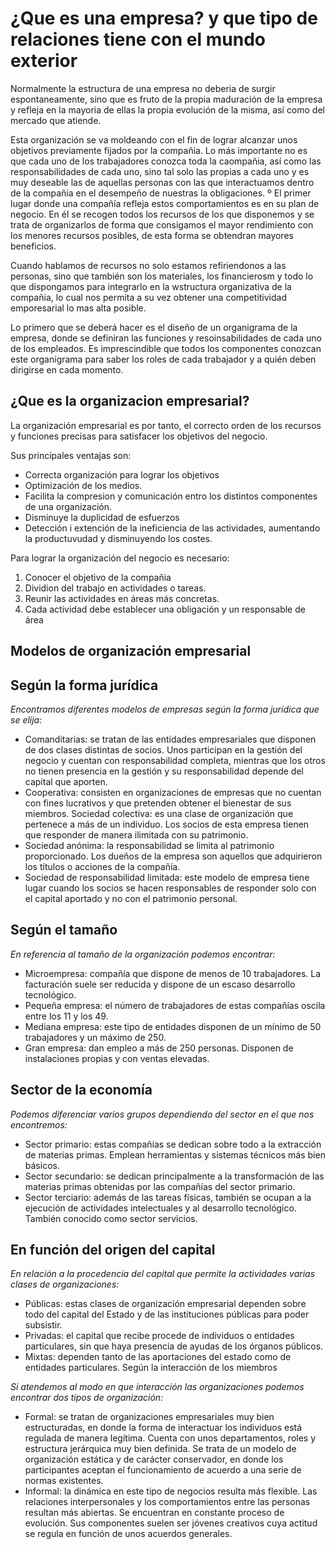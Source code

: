 # ¿Que es una empresa? y que tipo de relaciones tiene con el mundo exterior

Normalmente la estructura de una empresa no deberia de surgir espontaneamente, sino que es fruto de la propia maduración de la empresa y refleja en la mayoria de ellas la propia evolución de la misma, así como del mercado que atiende.

Esta organización se va moldeando con el fin de lograr alcanzar unos objetivos previamente fijados por la compañia. Lo más importante no es que cada uno de los trabajadores conozca toda la caompañia, así como las responsabilidades de cada uno, sino tal solo las propias a cada uno y es muy deseable las de aquellas personas con las que interactuamos dentro de la compañia en el desempeño de nuestras la obligaciones.
º
El primer lugar donde una compañía refleja estos comportamientos es en su plan de negocio. En él se recogen todos los recursos de los que disponemos y se trata de organizarlos de forma que consigamos el mayor rendimiento con los menores recursos posibles, de esta forma se obtendran mayores beneficios.

Cuando hablamos de recursos no solo estamos refiriendonos a las personas, sino que también son los materiales, los financierosm y todo lo que dispongamos para integrarlo en la wstructura organizativa de la compañia, lo cual nos permita a su vez obtener una competitividad emporesarial lo mas alta posible.

Lo primero que se deberá hacer es el diseño de un organigrama de la empresa, donde se definiran las funciones y resoinsabilidades de cada uno de los empleados. Es imprescindible que todos los componentes conozcan este organigrama para saber los roles de cada trabajador y a quién deben dirigirse en cada momento.

## ¿Que es la organizacion empresarial?

La organización empresarial es por tanto, el correcto orden de los recursos y funciones precisas para satisfacer los objetivos del negocio.

Sus principales ventajas son:
- Correcta organización para lograr los objetivos
- Optimización de los medios.
- Facilita la compresion y comunicación entro los distintos componentes de una organización.
- Disminuye la duplicidad de esfuerzos
- Detección i extención de la ineficiencia de las actividades, aumentando la productuvudad y disminuyendo los costes.



Para lograr la organización del negocio es necesario:
1. Conocer el objetivo de la compañia
2. Dividion del trabajo en actividades o tareas.
3. Reunir las actividades en áreas más concretas.
4. Cada actividad debe establecer una obligación y un responsable de área


## Modelos de organización empresarial
Según la forma jurídica
----

*Encontramos diferentes modelos de empresas según la forma jurídica que se elija:*

- Comanditarias: se tratan de las entidades empresariales que disponen de dos clases distintas de socios. Unos participan en la gestión del negocio y cuentan con responsabilidad completa, mientras que los otros no tienen presencia en la gestión y su responsabilidad depende del capital que aporten.
- Cooperativa: consisten en organizaciones de empresas que no cuentan con fines lucrativos y que pretenden obtener el bienestar de sus miembros.
Sociedad colectiva: es una clase de organización que pertenece a más de un individuo. Los socios de esta empresa tienen que responder de manera ilimitada con su patrimonio.
- Sociedad anónima: la responsabilidad se limita al patrimonio proporcionado. Los dueños de la empresa son aquellos que adquirieron los títulos o acciones de la compañía.
- Sociedad de responsabilidad limitada: este modelo de empresa tiene lugar cuando los socios se hacen responsables de responder solo con el capital aportado y no con el patrimonio personal.

Según el tamaño
---
*En referencia al tamaño de la organización podemos encontrar:*

- Microempresa: compañía que dispone de menos de 10 trabajadores. La facturación suele ser reducida y dispone de un escaso desarrollo tecnológico.
- Pequeña empresa: el número de trabajadores de estas compañías oscila entre los 11 y los 49.
- Mediana empresa: este tipo de entidades disponen de un mínimo de 50 trabajadores y un máximo de 250.
- Gran empresa: dan empleo a más de 250 personas. Disponen de instalaciones propias y con ventas elevadas.

Sector de la economía
---

*Podemos diferenciar varios grupos dependiendo del sector en el que nos encontremos:*

- Sector primario: estas compañías se dedican sobre todo a la extracción de materias primas. Emplean herramientas y sistemas técnicos más bien básicos.
- Sector secundario: se dedican principalmente a la transformación de las materias primas obtenidas por las compañías del sector primario.
- Sector terciario: además de las tareas físicas, también se ocupan a la ejecución de actividades intelectuales y al desarrollo tecnológico. También conocido como sector servicios.

En función del origen del capital
---

*En relación a la procedencia del capital que permite la actividades varias clases de organizaciones:*

- Públicas: estas clases de organización empresarial dependen sobre todo del capital del Estado y de las instituciones públicas para poder subsistir.
- Privadas: el capital que recibe procede de individuos o entidades particulares, sin que haya presencia de ayudas de los órganos públicos.
- Mixtas: dependen tanto de las aportaciones del estado como de entidades particulares.
Según la interacción de los miembros

*Si atendemos al modo en que interacción las organizaciones podemos encontrar dos tipos de organización:*

- Formal: se tratan de organizaciones empresariales muy bien estructuradas, en donde la forma de interactuar los individuos está regulada de manera legítima. Cuenta con unos departamentos, roles y estructura jerárquica muy bien definida. Se trata de un modelo de organización estática y de carácter conservador, en donde los participantes aceptan el funcionamiento de acuerdo a una serie de normas existentes.
- Informal: la dinámica en este tipo de negocios resulta más flexible. Las relaciones interpersonales y los comportamientos entre las personas resultan más abiertas. Se encuentran en constante proceso de evolución. Sus componentes suelen ser jóvenes creativos cuya actitud se regula en función de unos acuerdos generales.
